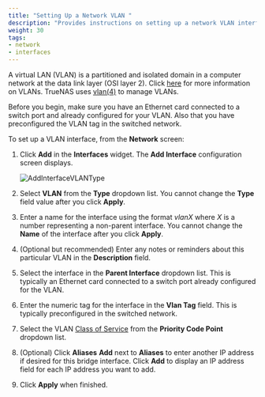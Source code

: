 ```yaml
---
title: "Setting Up a Network VLAN "
description: "Provides instructions on setting up a network VLAN interface."
weight: 30
tags:
- network
- interfaces
---
```


A virtual LAN (VLAN) is a partitioned and isolated domain in a computer network at the data link layer (OSI layer 2). Click [here](https://www.ieee802.org/1/pages/802.1Q-2014.html) for more information on VLANs.
TrueNAS uses [vlan(4)](https://man.cx/vlan(4)) to manage VLANs.

Before you begin, make sure you have an Ethernet card connected to a switch port and already configured for your VLAN.
Also that you have preconfigured the VLAN tag in the switched network.

To set up a VLAN interface, from the **Network** screen:

1. Click **Add** in the **Interfaces** widget. The **Add Interface** configuration screen displays.
   
   ![AddInterfaceVLANType](/images/SCALE/Network/AddInterfaceVLANType.png "Add VLAN Interface Settings")

2. Select **VLAN** from the **Type** dropdown list. You cannot change the **Type** field value after you click **Apply**.

3. Enter a name for the interface using the format *vlanX* where *X* is a number representing a non-parent interface.
   You cannot change the **Name** of the interface after you click **Apply**.

3. (Optional but recommended) Enter any notes or reminders about this particular VLAN in the **Description** field.

4. Select the interface in the **Parent Interface** dropdown list. This is typically an Ethernet card connected to a switch port already configured for the VLAN.

5. Enter the numeric tag for the interface in the **Vlan Tag** field. This is typically preconfigured in the switched network.

6. Select the VLAN [Class of Service](https://tools.ietf.org/html/rfc4761#section-4.2.7)  from the **Priority Code Point** dropdown list.

7. (Optional) Click **Aliases** **Add** next to **Aliases** to enter another IP address if desired for this bridge interface. Click **Add** to display an IP address field for each IP address you want to add.

8. Click **Apply** when finished.
